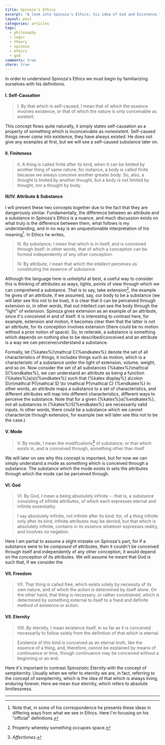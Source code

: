 ```yaml
---
title: Spinoza's Ethics
excerpt: "A look into Spinoza's Ethics; his idea of God and Existence."
layout: post
categories: articles
tags:
  - philosophy
  - logic
  - theory
  - spinoza
  - ethics
  - god
comments: true
share: true
---
```


In order to understand Spinoza's Ethics we must begin by familiarizing ourselves with his definitions.

#### I. Self-Causation

> I. By that which is self-caused, I mean that of which the essence involves existence, or that of which the nature is only conceivable as existent.

This concept flows quite naturally, it simply states self-causation as a property of something which is inconceivable as nonexistent. Self-caused things never *came* into existence, they have always existed. He does not give any examples at first, but we will see a self-caused substance later on.

#### II. Finiteness

> II. A thing is called finite after its kind, when it can be limited by another thing of same nature; for instance, a body is called finite because we always conceive another greater body. So, also, a thought is limited by another thought, but a body is not limited by thought, nor a thought by body.



#### III/IV. Attribute & Substance

I will present these two concepts together due to the fact that they are dangerously similar. Fundamentally, the difference between an attribute and a substance in Spinoza's Ethics is a nuance, and much discussion exists on what truly *is* the difference between them, what follows is my understanding, and  in no way is an unquestionable interpretation of his meaning[^1]. In Ethics he writes,

> III. By substance, I mean that which is in itself, and is conceived through
> itself: in other words, that of which a conception can be formed
> independently of any other conception.
>
> IV. By attribute, I mean that which the intellect perceives as constituting
> the essence of substance.

Although the language here is unhelpful at best, a useful way to consider this is thinking of attributes as ways, lights, points of view through which we can comprehend a substance. That is to say, take extension[^2], the example he gives of an attribute, if we assumed, say, our body to be a substance (we will later see this not to be true), it is clear that it can be perceived through extension or, in other words, that out intellect can see the body through the "light" of extension. Spinoza gives extension as an example of an attribute, since it's conceived in and of itself. It is interesting to contrast here, for example, extension and motion, it becomes clear then that the latter is *not* an attribute, for its conception involves extension (there could be no motion without a prior notion of space). So, to reiterate, a substance is something which depends on nothing else to be described/conceived and an attribute is a way we can perceive/understand a substance.

Formally, let {%katex%}\mathcal C{%endkatex%} denote the set of all characteristics of things, it includes things such as motion, which is a characteristic of a substance under the light of extension, volume, weight, and so on. Now consider the set of all substances {%katex%}\mathcal S{%endkatex%}, we can understand an attribute as being a function {%katex%}a(s){%endkatex%} such that
{%katex display%}
    a\colon S\in\mathcal P(\mathcal S) \to \mathcal P(\mathcal C)
{%endkatex%}
In other words, an attribute maps a substance to a set of characteristics, and different attributes will map into different characteristics, different ways to perceive the substance. Note that for a given {%katex%}a{%endkatex%}, not all substances in {%katex%}S{%endkatex%} are necessarily valid inputs. In other words, there could be a substance which we cannot characterize through extension, for example (we will later see this not to be the case.)

#### V. Mode

> V. By mode, I mean the modifications[^3] of substance, or that which exists
> in, and is conceived through, something other than itself

We will later on see why this concept is important, but for now we can simply understand a mode as something which is conceived through a substance. The substance which the mode exists in sets the attributes through which the mode can be perceived through.

#### VI. God

> VI. By God, I mean a being absolutely infinite -- that is, a substance
> consisting of infinite attributes, of which each expresses eternal and
> infinite essentiality.

> I say absolutely infinite, not infinite after its kind: for, of a thing
> infinite only after its kind, infinite attributes may be denied; but that
> which is absolutely infinite, contains in its essence whatever expresses
> reality, and involves no negation.

Here I am partial to assume a slight mistake on Spinoza's part, for if a substance were to be *composed* of attributes, then it couldn't be conceived through itself and independently of any other conception, it would depend on the conception of its attributes. We will assume he meant that God is such that, if we consider the

#### VII. Freedom

> VII. That thing is called free, which exists solely by necessity of its own
> nature, and of which the action is determined by itself alone. On the other
> hand, that thing is necessary, or rather constrained, which is determined by
> something external to itself to a fixed and definite method of existence or
> action.

#### VII. Eternity

> VIII. By eternity, I mean existence itself, in so far as it is conceived
>  necessarily to follow solely from the definition of that which is eternal.

> Existence of this kind is conceived as an eternal truth, like the essence of
> a thing, and, therefore, cannot be explained by means of continuance or
> time, though continuance may be conceived without a beginning or an end.

Here it's important to contrast Spinozistic Eternity with the concept of sempiternity. Usually when we refer to eternity we are, in fact, referring to the concept of sempiternity, which is the idea of that which is always living, enduring forever. Here we mean *true* eternity, which refers to absolute limitlessness.

---
[^1]: Note that, in some of his correspondence he presents these ideas in differing ways from what we see in Ethics. Here I'm focusing on his "official" definitions.
[^2]: Property whereby something occupies space.
[^3]: *Affectiones*.
